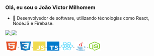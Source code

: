 ### Olá, eu sou o João Victor Milhomem

- 🔭 Desenvolvedor de software, utilizando técnologias como React, NodeJS e Firebase.

<a href="https://github.com/joaovictormilhomem">
  <div>
    <img height="180em"
      src="https://github-readme-stats.vercel.app/api?username=joaovictormilhomem&show_icons=true&theme=tokyonight&include_all_commits=true&count_private=true&locale=pt-br" />
    <img height="180em"
      src="https://github-readme-stats.vercel.app/api/top-langs/?username=joaovictormilhomem&layout=compact&langs_count=7&theme=tokyonight&locale=pt-br" />
  </div>

  <div style="display: inline_block"><br>
    <img align="center" alt="HTML" height="30" width="40"
      src="https://raw.githubusercontent.com/devicons/devicon/master/icons/html5/html5-original.svg">
    <img align="center" alt="CSS" height="30" width="40"
      src="https://raw.githubusercontent.com/devicons/devicon/master/icons/css3/css3-original.svg">
    <img align="center" alt="Js" height="30" width="40"
      src="https://raw.githubusercontent.com/devicons/devicon/master/icons/javascript/javascript-plain.svg">
      <img align="center" alt="Js" height="30" width="40"
      src="https://raw.githubusercontent.com/devicons/devicon/master/icons/typescript/typescript-plain.svg">
    <img align="center" alt="React" height="30" width="40"
      src="https://raw.githubusercontent.com/devicons/devicon/master/icons/react/react-original.svg">
    <img align="center" alt="Csharp" height="30" width="40"
      src="https://raw.githubusercontent.com/devicons/devicon/master/icons/java/java-original.svg">
    <img align="center" alt="Csharp" height="30" width="40"
      src="https://raw.githubusercontent.com/devicons/devicon/master/icons/nodejs/nodejs-original.svg">
  </div>
</a>
